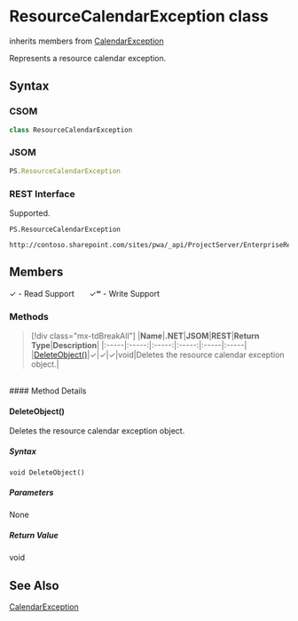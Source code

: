 [comment]: # (Name:ResourceCalendarException)
[comment]: # (Name:Microsoft.ProjectServer.ResourceCalendarException)
[comment]: # (Type:class)
[comment]: # (Status:Verified)

# <a name="name"></a>ResourceCalendarException class

inherits members from [CalendarException](CalendarException.md)<br/>

<a name="description"></a>Represents a resource calendar exception.

## <a name="syntax"></a>Syntax

### CSOM

```cs
class ResourceCalendarException 
```
### JSOM

```javascript
PS.ResourceCalendarException
```
### REST Interface

Supported.

```
PS.ResourceCalendarException

http://contoso.sharepoint.com/sites/pwa/_api/ProjectServer/EnterpriseResources('{resourceid}')/ResourceCalendarExceptions({id})
```

## <a name="members"></a>Members


&#x2713; - Read Support &nbsp;&nbsp;&nbsp;&nbsp;&nbsp;&nbsp;&#x2713;&#x02B7; - Write Support

### <a name="methods"></a>Methods
> [!div class="mx-tdBreakAll"]
|**Name**|**.NET**|**JSOM**|**REST**|**Return Type**|**Description**|
|:-----|:-----:|:-----:|:-----:|:-----|:-----|
|[DeleteObject()](#DeleteObject__)|&#x2713;|&#x2713;|&#x2713;|void|Deletes the resource calendar exception object.|

<br/>
#### Method Details

#### <a name="DeleteObject__"></a>DeleteObject()
 
Deletes the resource calendar exception object.

##### Syntax

```
void DeleteObject()
```

##### Parameters

None

##### Return Value

void

## <a name="seeAlso"></a>See Also

[CalendarException](CalendarException.md)<br/>